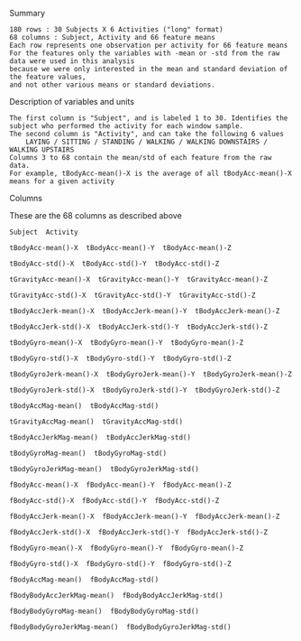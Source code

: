 Summary

    180 rows : 30 Subjects X 6 Activities ("long" format)
    68 columns : Subject, Activity and 66 feature means
    Each row represents one observation per activity for 66 feature means
    For the features only the variables with -mean or -std from the raw data were used in this analysis
    because we were only interested in the mean and standard deviation of the feature values,
    and not other various means or standard deviations.

Description of variables and units

    The first column is "Subject", and is labeled 1 to 30. Identifies the subject who performed the activity for each window sample.
    The second column is "Activity", and can take the following 6 values
        LAYING / SITTING / STANDING / WALKING / WALKING DOWNSTAIRS / WALKING UPSTAIRS
    Columns 3 to 68 contain the mean/std of each feature from the raw data.
    For example, tBodyAcc-mean()-X is the average of all tBodyAcc-mean()-X means for a given activity

Columns

These are the 68 columns as described above

    Subject  Activity

    tBodyAcc-mean()-X  tBodyAcc-mean()-Y  tBodyAcc-mean()-Z

    tBodyAcc-std()-X  tBodyAcc-std()-Y  tBodyAcc-std()-Z

    tGravityAcc-mean()-X  tGravityAcc-mean()-Y  tGravityAcc-mean()-Z

    tGravityAcc-std()-X  tGravityAcc-std()-Y  tGravityAcc-std()-Z

    tBodyAccJerk-mean()-X  tBodyAccJerk-mean()-Y  tBodyAccJerk-mean()-Z

    tBodyAccJerk-std()-X  tBodyAccJerk-std()-Y  tBodyAccJerk-std()-Z

    tBodyGyro-mean()-X  tBodyGyro-mean()-Y  tBodyGyro-mean()-Z

    tBodyGyro-std()-X  tBodyGyro-std()-Y  tBodyGyro-std()-Z

    tBodyGyroJerk-mean()-X  tBodyGyroJerk-mean()-Y  tBodyGyroJerk-mean()-Z

    tBodyGyroJerk-std()-X  tBodyGyroJerk-std()-Y  tBodyGyroJerk-std()-Z

    tBodyAccMag-mean()  tBodyAccMag-std()

    tGravityAccMag-mean()  tGravityAccMag-std()

    tBodyAccJerkMag-mean()  tBodyAccJerkMag-std()

    tBodyGyroMag-mean()  tBodyGyroMag-std()

    tBodyGyroJerkMag-mean()  tBodyGyroJerkMag-std()

    fBodyAcc-mean()-X  fBodyAcc-mean()-Y  fBodyAcc-mean()-Z

    fBodyAcc-std()-X  fBodyAcc-std()-Y  fBodyAcc-std()-Z

    fBodyAccJerk-mean()-X  fBodyAccJerk-mean()-Y  fBodyAccJerk-mean()-Z

    fBodyAccJerk-std()-X  fBodyAccJerk-std()-Y  fBodyAccJerk-std()-Z

    fBodyGyro-mean()-X  fBodyGyro-mean()-Y  fBodyGyro-mean()-Z

    fBodyGyro-std()-X  fBodyGyro-std()-Y  fBodyGyro-std()-Z

    fBodyAccMag-mean()  fBodyAccMag-std()

    fBodyBodyAccJerkMag-mean()  fBodyBodyAccJerkMag-std()

    fBodyBodyGyroMag-mean()  fBodyBodyGyroMag-std()

    fBodyBodyGyroJerkMag-mean()  fBodyBodyGyroJerkMag-std()
